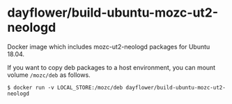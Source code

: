 # dayflower/build-ubuntu-mozc-ut2-neologd

Docker image which includes mozc-ut2-neologd packages for Ubuntu 18.04.

If you want to copy deb packages to a host environment, you can mount volume `/mozc/deb` as follows.

    $ docker run -v LOCAL_STORE:/mozc/deb dayflower/build-ubuntu-mozc-ut2-neologd
